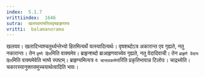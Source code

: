 ```yaml
---
index:  5.1.7
vrittiindex:  1646
sutra:  खलयवमाषतिलवृषब्राहृणश्च
vritti:  balamanorama 
---
```


खलयव। खलादिभ्यश्चतुर्थ्यन्तेभ्यो हितमित्यर्थे यत्स्यादित्यर्थः। वृषशब्दोऽत्र अकारान्त एव गृह्यते, नतु नकारान्तः। तेन `वृष्णे हित`मिति वाक्यमेव। ब्राहृन्शब्दो ब्राआहृणवाच्येव गृह्यते, नतु वेदादिवाची। तेन `ब्राहृणे वेदाय हित`मिति वाक्यमेवेति भाष्ये स्पष्टम्। ब्राहृण्यमित्यत्र `ये चाभावकर्मणो`रिति प्रकृतिभावान्न टिलोपः। चाद्रथ्येति। चकारस्यानुक्तसमुच्चयार्थत्वादिति भावः। 

